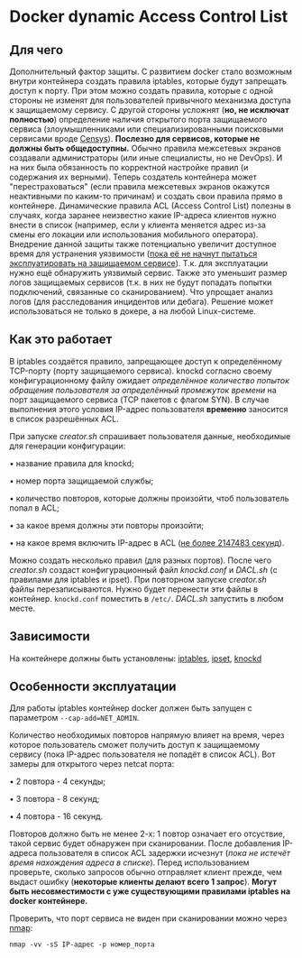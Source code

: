 # Docker dynamic Access Control List

## Для чего
Дополнительный фактор защиты. С развитием docker стало возможным внутри контейнера создать правила iptables, которые будут запрещать доступ к порту. При этом можно создать правила, которые с одной стороны не изменят для пользователей привычного механизма доступа к защищаемому сервису. С другой стороны усложнят (**но, не исключат полностью**) определение наличия открытого порта защищаемого сервиса (злоумышленниками или специализированными поисковыми сервисами вроде [Censys](https://search.censys.io/)). **Послезно для сервисов, которые не должны быть общедоступны.** Обычно правила межсетевых экранов создавали администраторы (или иные специалисты, но не DevOps). И на них была обязанность по корректной настройке правил (и содержания их верными). Теперь создатель контейнера может "перестраховаться" (если правила межсетевых экранов окажутся неактивными по каким-то причинам) и создать свои правила прямо в контейнере. Динамические правила ACL (Access Control List) полезны в случаях, когда заранее неизвестно какие IP-адреса клиентов нужно внести в список (например, если у клиента меняется адрес из-за смены его локации или использования мобильного оператора).
Внедрение данной защиты также потенциально увеличит доступное время для устранения уязвимости ([пока её не начнут пытаться эксплуатировать на защищаемом сервисе](https://rezbez.ru/reviews/chto-delat-kogda-vse-uyazvimosti-odinakovo-opasny)). Т.к. для эксплуатации нужно ещё обнаружить уязвимый сервис. Также это уменьшит размер логов защищаемых сервисов (т.к. в них не будут попадать попытки подключений, связанные со сканированием). Что упрощает анализ логов (для расследования инцидентов или дебага). Решение может использоваться не только в докере, а на любой Linux-системе.


## Как это работает

В iptables создаётся правило, запрещающее доступ к определённому TCP-порту (порту защищаемого сервиса).
knockd согласно своему конфигурационному файлу ожидает *определённое количество попыток обращения пользователя за определённый промежуток времени* на порт защищаемого сервиса (TCP пакетов с флагом SYN). В случае выполнения этого условия IP-адрес пользователя **временно** заносится в список разрешённых ACL.

При запуске *creator.sh* спрашивает пользователя данные, необходимые для генерации конфигурации:

• название правила для knockd;

• номер порта защищаемой службы;

• количество повторов, которые должны произойти, чтоб пользователь попал в ACL;

• за какое время должны эти повторы произойти;

• на какое время включить IP-адрес в ACL ([не более 2147483 секунд](https://ipset.netfilter.org/ipset.man.html#lbAJ)).

Можно создать несколько правил (для разных портов). После чего *creator.sh* создаст конфигурационный файл *knockd.conf* и *DACL.sh* (с правилами для iptables и ipset). При повторном запуске *creator.sh* файлы перезаписываются. Нужно будет перенести эти файлы в контейнер. `knockd.conf` поместить в `/etc/`. *DACL.sh* запустить в любом месте.

## Зависимости

На контейнере должны быть установлены: [iptables](https://ipset.netfilter.org/iptables.man.html), [ipset](https://ipset.netfilter.org/ipset.man.html), [knockd](https://linux.die.net/man/1/knockd)


## Особенности эксплуатации

Для работы iptables контейнер docker должен быть запущен с параметром `--cap-add=NET_ADMIN`.

Количество необходимых повторов напрямую влияет на время, через которое пользователь сможет получить доступ к защищаемому сервису (пока IP-адрес пользователя не попадёт в список ACL). Вот замеры для открытого через netcat порта:

• 2 повтора - 4 секунды;

• 3 повтора - 8 секунд;

• 4 повтора - 16 секунд.

Повторов должно быть не менее 2-х: 1 повтор означает его отсуствие, такой сервис будет обнаружен при сканировании. После добавления IP-адреса пользователя в список ACL задержки исчезнут (*пока не истечёт время нахождения адреса в списке*). Перед использованием проверьте, сколько запросов обычно отправляет клиент прежде, чем выдаст ошибку (**некоторые клиенты делают всего 1 запрос**). **Могут быть несовместимости с уже существующими правилами iptables на docker контейнере.**

Проверить, что порт сервиса не виден при сканировании можно через [nmap](https://nmap.org/):

`nmap -vv -sS IP-адрес -p номер_порта`
